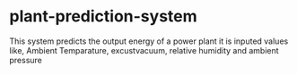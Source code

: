 # plant-prediction-system
This system predicts the output energy of a power plant
it is inputed values like, Ambient Temparature, excustvacuum, relative humidity and ambient pressure
